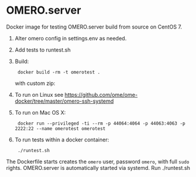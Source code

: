 OMERO.server
=========

Docker image for testing OMERO.server build from source on CentOS 7.

1. Alter omero config in settings.env as needed.

2. Add tests to runtest.sh

3. Build:

        docker build -rm -t omerotest .

    with custom zip:

4. To run on Linux see https://github.com/ome/ome-docker/tree/master/omero-ssh-systemd

5. To run on Mac OS X:

        docker run --privileged -ti --rm -p 44064:4064 -p 44063:4063 -p 2222:22 --name omerotest omerotest

6. To run tests within a docker container:

        ./runtest.sh

The Dockerfile starts creates the `omero` user, password `omero`, with full `sudo` rights. OMERO.server is automatically started via systemd. Run ./runtest.sh
